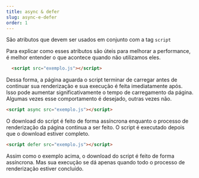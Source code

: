 ```yaml
---
title: async & defer
slug: async-e-defer
order: 1
---
```


São atributos que devem ser usados em conjunto com a tag `script`

Para explicar como esses atributos são úteis para melhorar a performance, é melhor entender o que acontece quando não utilizamos eles.

``` html
  <script src="exemplo.js"></script>
```

Dessa forma, a página aguarda o script terminar de carregar antes de continuar sua renderização e sua execução é feita imediatamente após. Isso pode aumentar significativamente o tempo de carregamento da página.  Algumas vezes esse comportamento é desejado, outras vezes não.

``` html
<script async src="exemplo.js"></script>
```

O download do script é feito de forma assíncrona enquanto o processo de renderização da página continua a ser feito. O script é executado depois que o download estiver completo.

``` html
<script defer src="exemplo.js"></script>
```

Assim como o exemplo acima, o download do script é feito de forma assíncrona. Mas sua execução se dá apenas quando todo o processo de renderização estiver concluído.